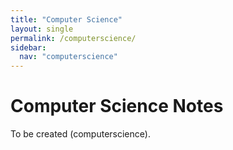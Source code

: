 ```yaml
---
title: "Computer Science"
layout: single
permalink: /computerscience/
sidebar:
  nav: "computerscience"
---
```


# Computer Science Notes
To be created (computerscience).
